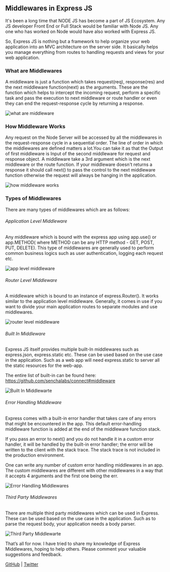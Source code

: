 ## Middlewares in Express JS

It's been a long time that NODE JS has become a part of JS Ecosystem. Any JS developer Front End or Full Stack would be familiar with Node JS. Any one who has worked on Node would have also worked with Express JS.

So, Express JS is nothing but a framework to help organize your web application into an MVC architecture on the server side. It basically helps you manage everything from routes to handling requests and views for your web application.

### What are Middlewares

A middleware is just a function which takes request(req), response(res) and the next middleware function(next) as the arguments. These are the function which helps to intercept the incoming request, perform a specific task and pass the execution to next middleware or route handler or even they can end the request-response cycle by returning a response.

![what are middleware](https://qph.fs.quoracdn.net/main-qimg-78c4c87d1e7f41795801b4a49b721d6f)

### How Middleware Works

Any request on the Node Server will be accessed by all the middlewares in the request-response cycle in a sequential order. The line of order in which the middlewares are defined matters a lot.You can take it as that the Output of first middleware is Input of the second middleware for request and response object. A middleware take a 3rd argument which is the next middleware or the route function. If your middleware doesn't returns a response it should call next() to pass the control to the next middleware function otherwise the request will always be hanging in the application.

![how middleware works](https://miro.medium.com/max/2284/1*fbe04fcynkBuLo_CADxxHQ.png)

### Types of Middlewares

There are many types of middlewares which are as follows:

###### Application Level Middleware

Any middleware which is bound with the express app using app.use() or app.METHOD( where METHOD can be any HTTP method - GET, POST, PUT, DELETE). This type of middlewares are generally used to perform common business logics such as user authentication, logging each request etc.

![app level middleware](https://res.cloudinary.com/dyyr6kwla/image/upload/v1585390499/app_nzdavx.svg)

###### Router Level Middleware

A middleware which is bound to an instance of express.Router(). It works similar to the application level middleware. Generally, it comes in use if you want to divide your main application routes to separate modules and use middlewares.

![router level middleware](https://res.cloudinary.com/dyyr6kwla/image/upload/v1585391535/router_eofwlb.svg)

###### Built In Middleware

Express JS itself provides multiple built-In middlewares such as express.json, express.static etc. These can be used based on the use case in the application. Such as a web app will need express.static to server all the static resources for the web-app.

The entire list of built-in can be found here: <https://github.com/senchalabs/connect#middleware>

![Built In Middlewarte](https://res.cloudinary.com/dyyr6kwla/image/upload/v1585393645/builtIn_pc8rwv.svg)

###### Error Handling Middleware

Express comes with a built-in error handler that takes care of any errors that might be encountered in the app. This default error-handling middleware function is added at the end of the middleware function stack.

If you pass an error to next() and you do not handle it in a custom error handler, it will be handled by the built-in error handler; the error will be written to the client with the stack trace. The stack trace is not included in the production environment.

One can write any number of custom error handling middlewares in an app. The custom middlewares are different with other middlewares in a way that it accepts 4 arguments and the first one being the err.

![Error Handling Middlewares](https://res.cloudinary.com/dyyr6kwla/image/upload/v1585394962/error_xz2fgu.svg)

###### Third Party Middlewares

There are multiple third party middlewares which can be used in Express. These can be used based on the use case in the application. Such as to parse the request body, your application needs a body parser.

![Third Party Middlewarte](https://res.cloudinary.com/dyyr6kwla/image/upload/v1585393493/thirdparty_frfo5z.svg)

That’s all for now. I have tried to share my knowledge of Express Middlewares, hoping to help others. Please comment your valuable suggestions and feedback.

[GitHub](https://github.com/soumya18) | [Twitter](https://twitter.com/mishraaSoumya)